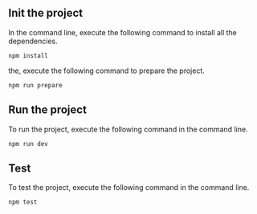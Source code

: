 ## Init the project

In the command line, execute the following command to install all the dependencies.
```shell
npm install
```

the, execute the following command to prepare the project.
```shell
npm run prepare
```

## Run the project

To run the project, execute the following command in the command line.
```shell
npm run dev
```

## Test

To test the project, execute the following command in the command line.
```shell
npm test
```